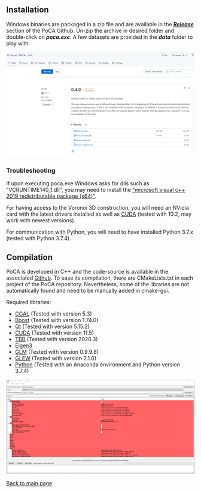 ## Installation

Windows binaries are packaged in a zip file and are available in the [***Release***](https://github.com/flevet/PoCA/release) section of the PoCA Github. Un-zip the archive in desired folder and double-click on ***poca.exe***. A few datasets are provided in the ***data*** folder to play with.

<p align="center">
	<img src="./images/releases.png" width="800">
</p>

### Troubleshooting

If upon executing poca.exe Windows asks for dlls such as "VCRUNTIME140_1.dll", you may need to install the ["microsoft visual c++ 2019 redistributable package (x64)"]( https://docs.microsoft.com/en-GB/cpp/windows/latest-supported-vc-redist?view=msvc-160).

For having access to the Voronoi 3D construction, you will need an NVidia card with the latest drivers installed as well as [CUDA](https://developer.nvidia.com/cuda-10.2-download-archive) (tested with 10.2, may work with newest versions).

For communication with Python, you will need to have installed Python 3.7.x (tested with Python 3.7.4).


## Compilation
PoCA is developed in C++ and the code-source is available in the associated [Github](https://github.com/flevet/PoCA). To ease its compilation, there are CMakeLists.txt in each project of the PoCA repository. Nevertheless, some of the libraries are not automatically found and need to be manually added in cmake-gui. 

Required libraries:

* [CGAL](https://www.cgal.org/) (Tested with version 5.3)
* [Boost](https://www.boost.org/) (Tested with version 1.74.0)
* [Qt](https://www.qt.io/) (Tested with version 5.15.2)
* [CUDA](https://developer.nvidia.com/cuda-zone) (Tested with version 11.5)
* [TBB](https://github.com/oneapi-src/oneTBB/releases/tag/v2020.3) (Tested with version 2020.3)
* [Eigen3](https://eigen.tuxfamily.org/)
* [GLM](https://github.com/g-truc/glm) (Tested with version 0.9.9.8)
* [GLEW](http://glew.sourceforge.net/) (Tested with version 2.1.0)
* [Python](https://www.anaconda.com/products/distribution) (Tested with an Anaconda environment and Python version 3.7.4)

<p align="center">
	<img src="./images/cmake.png" width="1000">
</p>

[Back to main page](README.md)